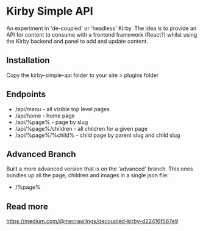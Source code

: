 # Kirby Simple API
An experiment in 'de-coupled' or 'headless' Kirby. The idea is to provide an API for content to consume with a frontend framework (React?) whilst using the Kirby backend and panel to add and update content.

## Installation
Copy the kirby-simple-api folder to your site > plugins folder

## Endpoints

- /api/menu – all visible top level pages
- /api/home - home page
- /api/%page% - page by slug
- /api/%page%/children - all children for a given page
- /api/%page%/%child% - child page by parent slug and child slug

## Advanced Branch
Built a more advanced version that is on the 'advanced' branch. This ones bundles up all the page, children and images in a single json file:

- /%page%

## Read more
https://medium.com/@mecrawlings/decoupled-kirby-d22416f567e9
